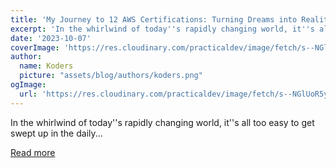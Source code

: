 ```yaml
---
title: 'My Journey to 12 AWS Certifications: Turning Dreams into Reality'
excerpt: 'In the whirlwind of today''s rapidly changing world, it''s all too easy to get swept up in the daily...'
date: '2023-10-07'
coverImage: 'https://res.cloudinary.com/practicaldev/image/fetch/s--NGlUoR5y--/c_imagga_scale,f_auto,fl_progressive,h_420,q_auto,w_1000/https://dev-to-uploads.s3.amazonaws.com/uploads/articles/ycfsv3pz6bsyiaye956e.png'
author:
  name: Koders
  picture: "assets/blog/authors/koders.png"
ogImage:
  url: 'https://res.cloudinary.com/practicaldev/image/fetch/s--NGlUoR5y--/c_imagga_scale,f_auto,fl_progressive,h_420,q_auto,w_1000/https://dev-to-uploads.s3.amazonaws.com/uploads/articles/ycfsv3pz6bsyiaye956e.png'
---
```


In the whirlwind of today''s rapidly changing world, it''s all too easy to get swept up in the daily...

[Read more](https://dev.to/aditmodi/my-journey-to-12-aws-certifications-turning-dreams-into-reality-1dpg)
